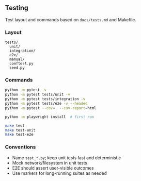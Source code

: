 ## Testing

Test layout and commands based on `docs/tests.md` and Makefile.

### Layout
```
tests/
  unit/
  integration/
  e2e/
  manual/
  conftest.py
  seed.py
```

### Commands
```bash
python -m pytest -v
python -m pytest tests/unit -v
python -m pytest tests/integration -v
python -m pytest tests/e2e -v --headed
python -m pytest --cov=. --cov-report=html

python -m playwright install  # first run

make test
make test-unit
make test-e2e
```

### Conventions
- Name `test_*.py`; keep unit tests fast and deterministic
- Mock network/filesystem in unit tests
- E2E should assert user-visible outcomes
- Use markers for long-running suites as needed

